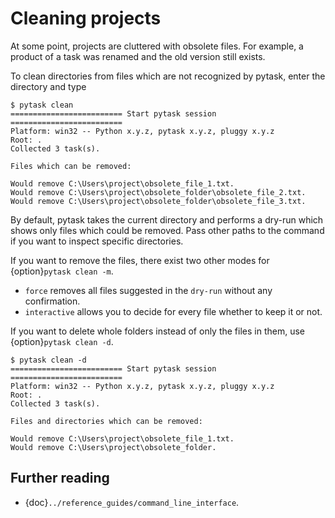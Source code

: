 # Cleaning projects

At some point, projects are cluttered with obsolete files. For example, a product of a
task was renamed and the old version still exists.

To clean directories from files which are not recognized by pytask, enter the directory
and type

```console
$ pytask clean
========================= Start pytask session =========================
Platform: win32 -- Python x.y.z, pytask x.y.z, pluggy x.y.z
Root: .
Collected 3 task(s).

Files which can be removed:

Would remove C:\Users\project\obsolete_file_1.txt.
Would remove C:\Users\project\obsolete_folder\obsolete_file_2.txt.
Would remove C:\Users\project\obsolete_folder\obsolete_file_3.txt.
```

By default, pytask takes the current directory and performs a dry-run which shows only
files which could be removed. Pass other paths to the command if you want to inspect
specific directories.

If you want to remove the files, there exist two other modes for
{option}`pytask clean -m`.

- `force` removes all files suggested in the `dry-run` without any confirmation.
- `interactive` allows you to decide for every file whether to keep it or not.

If you want to delete whole folders instead of only the files in them, use
{option}`pytask clean -d`.

```console
$ pytask clean -d
========================= Start pytask session =========================
Platform: win32 -- Python x.y.z, pytask x.y.z, pluggy x.y.z
Root: .
Collected 3 task(s).

Files and directories which can be removed:

Would remove C:\Users\project\obsolete_file_1.txt.
Would remove C:\Users\project\obsolete_folder.
```

## Further reading

- {doc}`../reference_guides/command_line_interface`.
